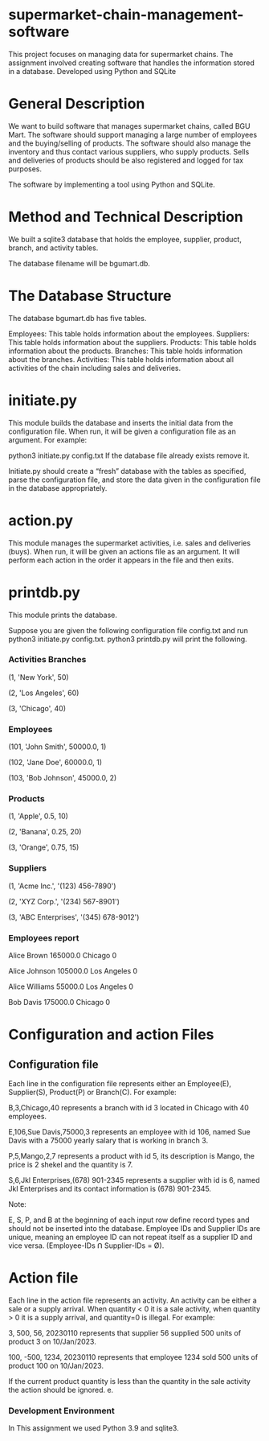 # supermarket-chain-management-software
This project focuses on managing data for supermarket chains. The assignment involved creating software that handles the information stored in a database. Developed using Python and SQLite

# General Description
We want to build software that manages supermarket chains, called BGU Mart. The software should support managing a large number of employees and the buying/selling of products. The software should also manage the inventory and thus contact various suppliers, who supply products. Sells and deliveries of products should be also registered and logged for tax purposes.

The software by implementing a tool using Python and SQLite.

# Method and Technical Description
We built a sqlite3 database that holds the employee, supplier, product, branch, and activity tables.

The database filename will be bgumart.db.


# The Database Structure
The database bgumart.db has five tables.

Employees: This table holds information about the employees.
Suppliers: This table holds information about the suppliers.
Products: This table holds information about the products.
Branches: This table holds information about the branches.
Activities: This table holds information about all activities of the chain including sales and deliveries.

# initiate.py
This module builds the database and inserts the initial data from the configuration file. When run, it will be given a configuration file as an argument. For example:

python3 initiate.py config.txt
If the database file already exists remove it.

Initiate.py should create a “fresh” database with the tables as specified, parse the configuration file, and store the data given in the configuration file in the database appropriately.


# action.py
This module manages the supermarket activities, i.e. sales and deliveries (buys). When run, it will be given an actions file as an argument. It will perform each action in the order it appears in the file and then exits.


# printdb.py
This module prints the database.

Suppose you are given the following configuration file config.txt and run python3 initiate.py config.txt.
python3 printdb.py will print the following.

### Activities Branches 

(1, 'New York', 50)

(2, 'Los Angeles', 60)

(3, 'Chicago', 40)


### Employees 

(101, 'John Smith', 50000.0, 1)

(102, 'Jane Doe', 60000.0, 1)

(103, 'Bob Johnson', 45000.0, 2)


### Products 

(1, 'Apple', 0.5, 10)

(2, 'Banana', 0.25, 20)

(3, 'Orange', 0.75, 15)


### Suppliers 

(1, 'Acme Inc.', '(123) 456-7890')

(2, 'XYZ Corp.', '(234) 567-8901')

(3, 'ABC Enterprises', '(345) 678-9012')



### Employees report 

Alice Brown 165000.0 Chicago 0

Alice Johnson 105000.0 Los Angeles 0

Alice Williams 55000.0 Los Angeles 0

Bob Davis 175000.0 Chicago 0










# Configuration and action Files
## Configuration file
Each line in the configuration file represents either an Employee(E), Supplier(S), Product(P) or Branch(C). 
For example:

B,3,Chicago,40 represents a branch with id 3 located in Chicago with 40 employees.

E,106,Sue Davis,75000,3 represents an employee with id 106, named Sue Davis with a 75000 yearly salary that is working in branch 3.

P,5,Mango,2,7 represents a product with id 5, its description is Mango, the price is 2 shekel and the quantity is 7.

S,6,Jkl Enterprises,(678) 901-2345 represents a supplier with id is 6, named Jkl Enterprises and its contact information is (678) 901-2345.

Note:

E, S, P, and B at the beginning of each input row define record types and should not be inserted into the database.
Employee IDs and Supplier IDs are unique, meaning an employee ID can not repeat itself as a supplier ID and vice versa.
(Employee-IDs ꓵ Supplier-IDs = Ø).

# Action file
Each line in the action file represents an activity. An activity can be either a sale or a supply arrival. When quantity < 0 it is a sale activity, when quantity > 0 it is a supply arrival, and quantity=0 is illegal. For example:

3, 500, 56, 20230110 represents that supplier 56 supplied 500 units of product 3 on 10/Jan/2023.

100, -500, 1234, 20230110 represents that employee 1234 sold 500 units of product 100 on 10/Jan/2023.

If the current product quantity is less than the quantity in the sale activity the action should be ignored. e.

### Development Environment
In This assignment we used Python 3.9 and sqlite3.



